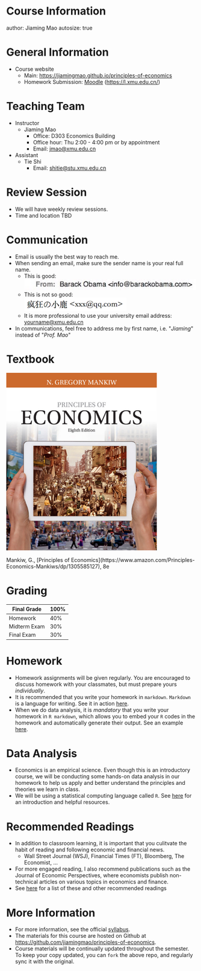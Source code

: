 Course Information
========================================================
author: Jiaming Mao
autosize: true

General Information
========================================================
- Course website
    - Main: <https://jiamingmao.github.io/principles-of-economics>
    - Homework Submission: [Moodle](https://l.xmu.edu.cn/) (<https://l.xmu.edu.cn/>)

Teaching Team
========================================================
- Instructor 
    - Jiaming Mao
        - Office: D303 Economics Building
        - Office hour: Thu 2:00 - 4:00 pm or by appointment
        - Email: jmao@xmu.edu.cn
- Assistant
    - Tie Shi
        - Email: shitie@stu.xmu.edu.cn

Review Session
========================================================
- We will have weekly review sessions. 
- Time and location TBD

Communication
========================================================
- Email is usually the best way to reach me.
- When sending an email, make sure the sender name is your real full name.
    - This is good:<br>![good-email](good-email.jpg)
    - This is not so good:<br>![bad-email](bad-email.png)
    - It is more professional to use your university email address: <yourname@xmu.edu.cn>
- In communications, feel free to address me by first name, i.e. "_Jiaming_" instead of "_Prof. Mao_"

Textbook
========================================================
<img src="mankiw8e.jpeg" title="plot of chunk unnamed-chunk-1" alt="plot of chunk unnamed-chunk-1" width="400px" />
<p></p>
Mankiw, G., [Principles of Economics](https://www.amazon.com/Principles-Economics-Mankiws/dp/1305585127), 8e

Grading
========================================================
Final Grade | 100%
-------- | -------
Homework | 40%
Midterm Exam | 30%
Final Exam | 30%

Homework
========================================================
- Homework assignments will be given regularly. You are encouraged to discuss homework with your classmates, but must prepare yours _individually_.
- It is recommended that you write your homework in `markdown`. `Markdown` is a language for writing. See it in action [here](https://markdown-it.github.io/). 
- When we do data analysis, it is _mandatory_ that you write your homework in `R markdown`, which allows you to embed your `R` codes in the homework and automatically generate their output. See an example [here](http://www.statpower.net/Content/310/R%20Stuff/SampleMarkdown.html).

Data Analysis
========================================================
- Economics is an empirical science. Even though this is an introductory course, we will be conducting some hands-on data analysis in our homework to help us apply and better understand the principles and theories we learn in class.
- We will be using a statistical computing language called `R`. See [here](https://jiamingmao.github.io/principles-of-economics/Software/) for an introduction and helpful resources.

Recommended Readings
========================================================
- In addition to classroom learning, it is important that you culitvate the habit of reading and following economic and financial news.
  - Wall Street Journal (WSJ), Financial Times (FT), Bloomberg, The Economist, ...
- For more engaged reading, I also recommend publications such as the Journal of Economic Perspectives, where economists publish non-technical articles on various topics in economics and finance.
- See [here](https://jiamingmao.github.io/principles-of-economics/Links) for a list of these and other recommended readings

More Information
========================================================
- For more information, see the official [syllabus](https://jiamingmao.github.io/principles-of-economics/Info).
- The materials for this course are hosted on Github at https://github.com/jiamingmao/principles-of-economics.
- Course materials will be continually updated throughout the semester. To keep your copy updated, you can `fork` the above repo, and regularly sync it with the original. 
